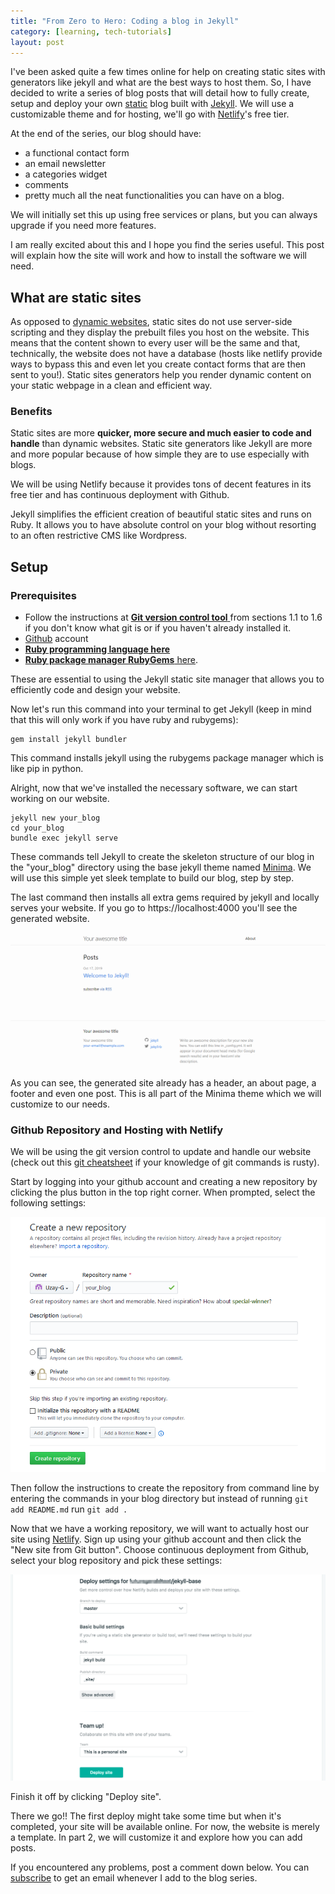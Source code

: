 ```yaml
---
title: "From Zero to Hero: Coding a blog in Jekyll"
category: [learning, tech-tutorials]
layout: post
---
```


I've been asked quite a few times online for help on creating static sites with generators like jekyll and what are the best ways to host them. So, I have decided to write a series of blog posts that will detail how to fully create, setup and deploy your own <a href="https://scotch.io/bar-talk/5-reasons-static-sites-rock" target="_blank" rel="noopener">static</a> blog built with <a href="https://jekyllrb.com" target="_blank" rel="noopener">Jekyll</a>. We will use a customizable theme and for hosting, we'll go with <a href="https://netlify.com" target="_blank" rel="noopener">Netlify</a>'s free tier.

At the end of the series, our blog should have:
- a functional contact form
- an email newsletter
- a categories widget
- comments 
- pretty much all the neat functionalities you can have on a blog.

We will initially set this up using free services or plans, but you can always upgrade if you need more features.

I am really excited about this and I hope you find the series useful. This post will explain how the site will work and how to install the software we will need.

## What are static sites
As opposed to <a href="https://en.wikipedia.org/wiki/Dynamic_web_page" target="_blank" rel="noopener">dynamic websites</a>, static sites do not use server-side scripting and they display the prebuilt files you host on the website. This means that the content shown to every user will be the same and that, technically, the website does not have a database (hosts like netlify provide ways to bypass this and even let you create contact forms that are then sent to you!). Static sites generators help you render dynamic content on your static webpage in a clean and efficient way.

### Benefits
Static sites are more **quicker, more secure and much easier to code and handle** than dynamic websites. Static site generators like Jekyll are more and more popular because of how simple they are to use especially with blogs.

We will be using Netlify because it provides tons of decent features in its free tier and has continuous deployment with Github.

Jekyll simplifies the efficient creation of beautiful static sites and runs on Ruby. It allows you to have absolute control on your blog without resorting to an often restrictive CMS like Wordpress.
## Setup
### Prerequisites
- Follow the instructions at <a href="https://git-scm.com/book/en/v2/Getting-Started-About-Version-Control" target="_blank" rel="noopener">**Git version control tool** </a> from sections 1.1 to 1.6 if you don't know what git is or if you haven't already installed it.
- <a href="https://github.com" target="_blank" rel="noopener">Github</a> account
- <a href="https://www.ruby-lang.org/en/downloads/" target="_blank" rel="noopener"> **Ruby programming language here**</a> 
- <a href="https://rubygems.org/pages/download" target="_blank" rel="noopener">**Ruby package manager RubyGems** here</a>.

These are essential to using the Jekyll static site manager that allows you to efficiently code and design your website.

Now let's run this command into your terminal to get Jekyll (keep in mind that this will only work if you have ruby and rubygems):
<pre><code>gem install jekyll bundler</code></pre>
This command installs jekyll using the rubygems package manager which is like pip in python.

Alright, now that we've installed the necessary software, we can start working on our website.
<pre><code>jekyll new your_blog
cd your_blog
bundle exec jekyll serve
</code></pre>
These commands tell Jekyll to create the skeleton structure of our blog in the "your_blog" directory using the base jekyll theme named <a href="https://github.com/jekyll/minima" target="_blank" rel="noopener">Minima</a>.
We will use this simple yet sleek template to build our blog, step by step.

The last command then installs all extra gems required by jekyll and locally serves your website. If you go to https://localhost:4000 you'll see the generated website.

![preview initial deploy](/assets/images/first_server.png "Deploy")
As you can see, the generated site already has a header, an about page, a footer and even one post. This is all part of the Minima theme which we will customize to our needs.

### Github Repository and Hosting with Netlify
We will be using the git version control to update and handle our website (check out this <a href="https://github.github.com/training-kit/downloads/github-git-cheat-sheet.pdf" target="_blank" rel="noopener">git cheatsheet</a> if your knowledge of git commands is rusty).

Start by logging into your github account and creating a new repository by clicking the plus button in the top right corner. When prompted, select the following settings:

![github settings](/assets/images/git-settings.png)

Then follow the instructions to create the repository from command line by entering the commands in your blog directory but instead of running <code>git add README.md</code> run <code>git add .</code>

Now that we have a working repository, we will want to actually host our site using <a href="https://netlify.com" target="_blank" rel="noopener">Netlify</a>. Sign up using your github account and then click the "New site from Git button". Choose continuous deployment from Github, select your blog repository and pick these settings:

![deploy settings](/assets/images/deploy_settings.png)

Finish it off by clicking "Deploy site". 

There we go!! The first deploy might take some time but when it's completed, your site will be available online.
For now, the website is merely a template. In part 2, we will customize it and explore how you can add posts.

If you encountered any problems, post a comment down below. You can <a href="https://tinyletter.com/etherio" rel="noopener">subscribe</a> to get an email whenever I add to the blog series.
